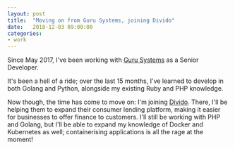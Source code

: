 ```yaml
---
layout: post
title:  "Moving on from Guru Systems, joining Divido"
date:   2018-12-03 09:00:00
categories:
- work
---
```

Since May 2017, I've been working with [Guru Systems](https://www.gurusystems.com) as a Senior Developer.

<!--more-->

It's been a hell of a ride; over the last 15 months, I've learned to develop in both
Golang and Python, alongside my existing Ruby and PHP knowledge.

Now though, the time has come to move on: I'm joining [Divido](https://www.divido.com). There,
I'll be helping them to expand their consumer lending platform, making it easier for businesses
to offer finance to customers. I'll still be working with PHP and Golang, but I'll be able to
expand my knowledge of Docker and Kubernetes as well; containerising applications is all the
rage at the moment!
